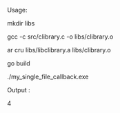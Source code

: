 Usage:

mkdir libs

gcc -c src/clibrary.c -o libs/clibrary.o

ar cru libs/libclibrary.a libs/clibrary.o

go build

./my_single_file_callback.exe

Output :

4
